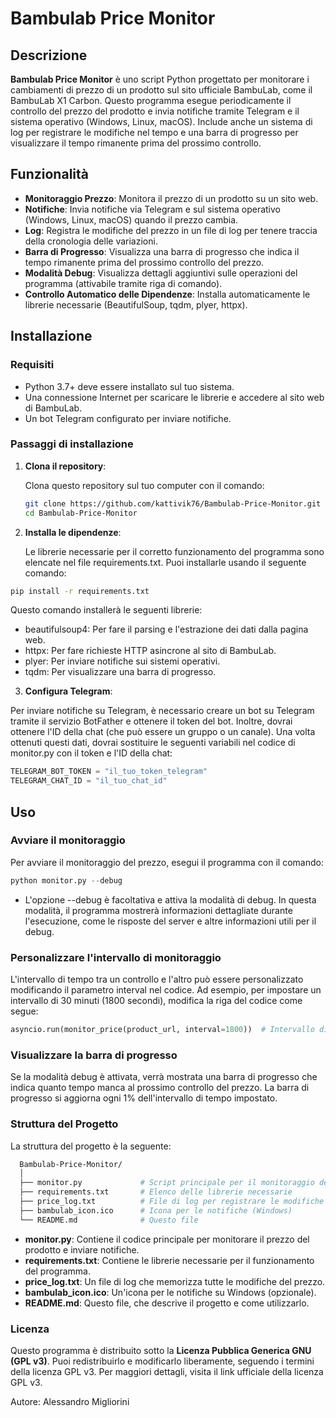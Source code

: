 # Bambulab Price Monitor

## Descrizione

**Bambulab Price Monitor** è uno script Python progettato per monitorare i cambiamenti di prezzo di un prodotto sul sito ufficiale BambuLab, come il BambuLab X1 Carbon. Questo programma esegue periodicamente il controllo del prezzo del prodotto e invia notifiche tramite Telegram e il sistema operativo (Windows, Linux, macOS). Include anche un sistema di log per registrare le modifiche nel tempo e una barra di progresso per visualizzare il tempo rimanente prima del prossimo controllo.

## Funzionalità

- **Monitoraggio Prezzo**: Monitora il prezzo di un prodotto su un sito web.
- **Notifiche**: Invia notifiche via Telegram e sul sistema operativo (Windows, Linux, macOS) quando il prezzo cambia.
- **Log**: Registra le modifiche del prezzo in un file di log per tenere traccia della cronologia delle variazioni.
- **Barra di Progresso**: Visualizza una barra di progresso che indica il tempo rimanente prima del prossimo controllo del prezzo.
- **Modalità Debug**: Visualizza dettagli aggiuntivi sulle operazioni del programma (attivabile tramite riga di comando).
- **Controllo Automatico delle Dipendenze**: Installa automaticamente le librerie necessarie (BeautifulSoup, tqdm, plyer, httpx).

## Installazione

### Requisiti

- Python 3.7+ deve essere installato sul tuo sistema.
- Una connessione Internet per scaricare le librerie e accedere al sito web di BambuLab.
- Un bot Telegram configurato per inviare notifiche.

### Passaggi di installazione

1. **Clona il repository**:

   Clona questo repository sul tuo computer con il comando:

   ```bash
   git clone https://github.com/kattivik76/Bambulab-Price-Monitor.git
   cd Bambulab-Price-Monitor

2. **Installa le dipendenze**:

   Le librerie necessarie per il corretto funzionamento del programma sono elencate nel file requirements.txt. Puoi installarle usando il seguente comando:

  ```bash
  pip install -r requirements.txt
  ```

   Questo comando installerà le seguenti librerie:
  - beautifulsoup4: Per fare il parsing e l'estrazione dei dati dalla pagina web.
  - httpx: Per fare richieste HTTP asincrone al sito di BambuLab.
  - plyer: Per inviare notifiche sui sistemi operativi.
  - tqdm: Per visualizzare una barra di progresso.

3. **Configura Telegram**:

  Per inviare notifiche su Telegram, è necessario creare un bot su Telegram tramite il servizio BotFather e ottenere il token del bot. Inoltre, dovrai ottenere l'ID della chat (che può essere un gruppo o un canale).
  Una volta ottenuti questi dati, dovrai sostituire le seguenti variabili nel codice di monitor.py con il token e l'ID della chat:
  
  ```python
  TELEGRAM_BOT_TOKEN = "il_tuo_token_telegram"
  TELEGRAM_CHAT_ID = "il_tuo_chat_id"
  ```

## Uso
### Avviare il monitoraggio
Per avviare il monitoraggio del prezzo, esegui il programma con il comando:

  ```python
  python monitor.py --debug
  ```

- L'opzione --debug è facoltativa e attiva la modalità di debug. In questa modalità, il programma mostrerà informazioni dettagliate durante l'esecuzione, come le risposte del server e altre informazioni utili per il debug.

### Personalizzare l'intervallo di monitoraggio
L'intervallo di tempo tra un controllo e l'altro può essere personalizzato modificando il parametro interval nel codice.
Ad esempio, per impostare un intervallo di 30 minuti (1800 secondi), modifica la riga del codice come segue:
  
  ```python
  asyncio.run(monitor_price(product_url, interval=1800))  # Intervallo di 30 minuti (1800 secondi)
  ```

### Visualizzare la barra di progresso
Se la modalità debug è attivata, verrà mostrata una barra di progresso che indica quanto tempo manca al prossimo controllo del prezzo. La barra di progresso si aggiorna ogni 1% dell'intervallo di tempo impostato.

### Struttura del Progetto
La struttura del progetto è la seguente:

  ```bash
    Bambulab-Price-Monitor/
    │
    ├── monitor.py             # Script principale per il monitoraggio del prezzo
    ├── requirements.txt       # Elenco delle librerie necessarie
    ├── price_log.txt          # File di log per registrare le modifiche del prezzo
    ├── bambulab_icon.ico      # Icona per le notifiche (Windows)
    └── README.md              # Questo file
  ```

- **monitor.py**: Contiene il codice principale per monitorare il prezzo del prodotto e inviare notifiche.
- **requirements.txt**: Contiene le librerie necessarie per il funzionamento del programma.
- **price_log.txt**: Un file di log che memorizza tutte le modifiche del prezzo.
- **bambulab_icon.ico**: Un'icona per le notifiche su Windows (opzionale).
- **README.md**: Questo file, che descrive il progetto e come utilizzarlo.

### Licenza
Questo programma è distribuito sotto la **Licenza Pubblica Generica GNU (GPL v3)**. Puoi redistribuirlo e modificarlo liberamente, seguendo i termini della licenza GPL v3. Per maggiori dettagli, visita il link ufficiale della licenza GPL v3.

Autore: Alessandro Migliorini
